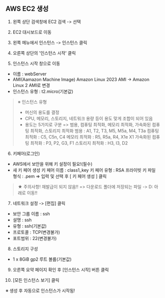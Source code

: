 ## AWS EC2 생성
1. 왼쪽 상단 검색창에 EC2 검색 -> 선택

2. EC2 대시보드로 이동

3. 왼쪽 메뉴에서 인스턴스 -> 인스턴스 클릭

4. 오른쪽 상단의 '인스턴스 시작' 클릭

5. 인스턴스 시작 창으로 이동
- 이름 : webServer
- AMI(Aamazon Machine Image)
  Amazon Linux 2023 AMI -> Amazon Linux 2 AMI로 변경
- 인스턴스 유형 : t2.micro(기본값)

>※ 인스턴스 유형
>- 머신의 용도를 결정
>- CPU, 메모리, 스토리지, 네트워크 용량 등이 용도 맞게 조합이 되어 있음
>- 용도는 5가지로 구분
>=> 범용, 컴퓨팅 최적화, 메모리 최적화, 가속화된 컴퓨팅 최적화, 스토리지 최적화
>범용 : A1, T2, T3, M5, M5a, M4, T3a
>컴퓨팅 최적화 : C5, C5n, C4
>메모리 최적화 : R5, R5a, R4, X1e X1
>가속화된 컴퓨팅 최적화 : P3, P2, G3, F1
>스토리지 최적화 : H3, I3, D2

6. 키페어(로그인)
- AWS에서 보안을 위해 키 설정이 필요!(필수)
- 새 키 페어 생성
   키 페어 이름 : class1_key
   키 페어 유형 : RSA
   프라이빗 키 파일 형식 : .pem
=> 입력 및 선택 후 [ 키 페어 생성 ] 클릭
>★ 주의사항! 재발급이 되지 않음!!
>=> 다운로드 폴더에 저장되는 파일 -> D: 아래로 이동!!

7. 네트워크 설정 -> [편집] 클릭
- 보안 그룹 이름 : ssh
- 설명 : ssh
- 유형 : ssh(기본값)
- 프로토콜 : TCP(변경불가)
- 포트범위 : 22(변경불가)

8. 스토리지 구성
- 1 x 8GiB gp2 루트 볼륨(기본값)

9. 오른쪽 요약 페이지 확인 후 [인스턴스 시작] 버튼 클릭

10. [모든 인스턴스 보기] 클릭

※ 생성 후 자동으로 인스턴스가 시작됨!
